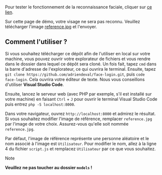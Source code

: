Pour tester le fonctionnement de la reconnaissance faciale, cliquer sur [ce lien](https://adriendeval.github.io/face-login/).

Sur cette page de démo, votre visage ne sera pas reconnu. Veuillez télécharger l'image [reference.jpg](https://github.com/adriendeval/face-login/blob/main/reference.jpg) et l'envoyer.

## Comment l'utiliser ?
Si vous souhaitez télécharger ce dépôt afin de l'utiliser en local sur votre machine, vous pouvez ouvrir votre explorateur de fichiers et vous rendre dans le dossier dans lequel ce dépôt sera cloné.
Un fois fait, tapez `cmd` dans la barre d'adresse de l'explorateur, ce qui ouvrira le terminal. Ensuite, tapez ```git clone https://github.com/adriendeval/face-login.git```, puis `code face-login`. Cela ouvrira votre éditeur de texte. Nous vous conseillons d'utiliser **Visual Studio Code**.

Ensuite, lancez le serveur web (avec PHP par exemple, s'il est installé sur votre machine) en faisant `Ctrl` + `J` pour ouvrir le terminal Visual Studio Code puis entrez `php -S localhost:8000`.

Dans votre navigateur, ouvrez `http://localhost:8000` et admirez le résultat. Si vous souhaitez modifier l'image de référence, remplacer `reference.jpg` par l'image de votre choix. Assurez-vous qu'elle soit nommée `reference.jpg`.

Par défaut, l'image de référence représente une personne aléatoire et le nom associé à l'image est `Utilisateur`. Pour modifier le nom, allez à la ligne 4 du fichier `script.js` et remplacez `Utilisateur` par ce que vous souhaitez.

> [!NOTE]
> **Veuillez ne pas toucher au dossier `models` !**